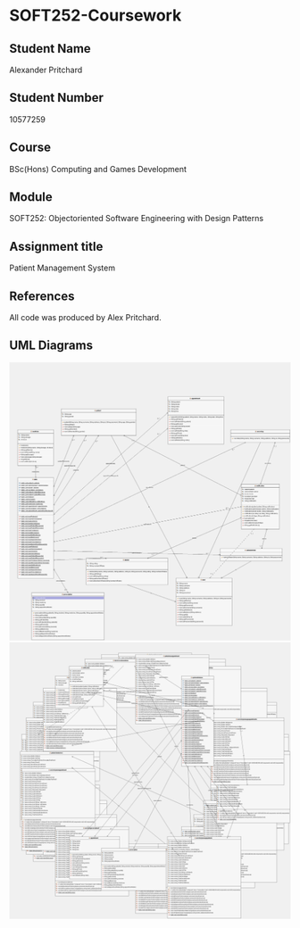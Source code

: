 # SOFT252-Coursework
## Student Name
Alexander Pritchard

## Student Number 
10577259

## Course
BSc(Hons) Computing and Games Development

## Module
SOFT252: Objectoriented Software Engineering with Design Patterns

## Assignment title
Patient Management System

## References
All code was produced by Alex Pritchard.

## UML Diagrams
![UML Diagram](https://github.com/alexpritc/general-practitioner-app/blob/master/UML%20diagram.png)
![UML Diagram](https://github.com/alexpritc/general-practitioner-app/blob/master/UML%20Diagram%20(all%20classes).png)
